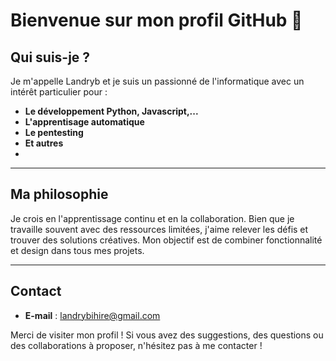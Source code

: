 
# Bienvenue sur mon profil GitHub 👋

## Qui suis-je ?
Je m'appelle Landryb et je suis un passionné de l'informatique avec un intérêt particulier pour :

- **Le développement Python, Javascript,...**
- **L'apprentisage automatique**
- **Le pentesting**
- **Et autres**
- 



---

## Ma philosophie
Je crois en l'apprentissage continu et en la collaboration. Bien que je travaille souvent avec des ressources limitées, j'aime relever les défis et trouver des solutions créatives. Mon objectif est de combiner fonctionnalité et design dans tous mes projets.

---

## Contact
- **E-mail** : landrybihire@gmail.com

Merci de visiter mon profil ! Si vous avez des suggestions, des questions ou des collaborations à proposer, n'hésitez pas à me contacter !


